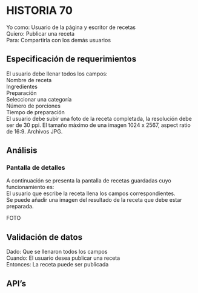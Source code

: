 # HISTORIA 70 
Yo como: Usuario de la página y escritor de recetas<br>
Quiero: Publicar una receta <br>
Para: Compartirla con los demás usuarios<br>

## Especificación de requerimientos
El usuario debe llenar todos los campos:<br>
Nombre de receta<br>
Ingredientes<br>
Preparación<br>
Seleccionar una categoría<br>
Número de porciones <br>
Tiempo de preparación<br>
El usuario debe subir una foto de la receta completada, la resolución debe ser de 30 ppi. El tamaño máximo de una imagen 1024 x 2567, aspect ratio de 16:9. Archivos JPG.<br>
## Análisis
### Pantalla de detalles
A continuación se presenta la pantalla de recetas guardadas cuyo funcionamiento es:<br>
El usuario que escribe la receta llena los campos correspondientes.<br>
Se puede añadir una imagen del resultado de la receta que debe estar preparada.<br>

FOTO

## Validación de datos
Dado: Que se llenaron todos los campos<br>
Cuando: El usuario desea publicar una receta<br>
Entonces: La receta puede ser publicada <br>

## API’s
